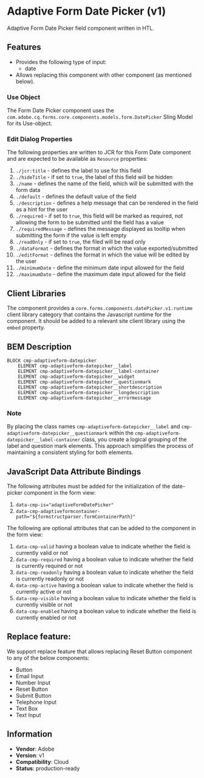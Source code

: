 <!--
Copyright 2022 Adobe

Licensed under the Apache License, Version 2.0 (the "License");
you may not use this file except in compliance with the License.
You may obtain a copy of the License at

    http://www.apache.org/licenses/LICENSE-2.0

Unless required by applicable law or agreed to in writing, software
distributed under the License is distributed on an "AS IS" BASIS,
WITHOUT WARRANTIES OR CONDITIONS OF ANY KIND, either express or implied.
See the License for the specific language governing permissions and
limitations under the License.
-->
Adaptive Form Date Picker (v1)
====
Adaptive Form Date Picker field component written in HTL.

## Features

* Provides the following type of input:
  * date
* Allows replacing this component with other component (as mentioned below).

### Use Object
The Form Date Picker component uses the `com.adobe.cq.forms.core.components.models.form.DatePicker` Sling Model for its Use-object.

### Edit Dialog Properties
The following properties are written to JCR for this Form Date component and are expected to be available as `Resource` properties:

1. `./jcr:title` - defines the label to use for this field
2. `./hideTitle` - if set to `true`, the label of this field will be hidden
3. `./name` - defines the name of the field, which will be submitted with the form data
4. `./default` - defines the default value of the field
5. `./description` - defines a help message that can be rendered in the field as a hint for the user
6. `./required` - if set to `true`, this field will be marked as required, not allowing the form to be submitted until the field has a value
7. `./requiredMessage` - defines the message displayed as tooltip when submitting the form if the value is left empty
8. `./readOnly` - if set to `true`, the filed will be read only
9. `./dataFormat` - defines the format in which the value exported/submitted
10. `./editFormat` - defines the format in which the value will be edited by the user
11. `./minimumDate` - define the minimum date input allowed for the field
12. `./maximumDate` - define the maximum date input allowed for the field

## Client Libraries
The component provides a `core.forms.components.datePicker.v1.runtime` client library category that contains the Javascript runtime for the component. 
It should be added to a relevant site client library using the `embed` property.

## BEM Description
```
BLOCK cmp-adaptiveform-datepicker
    ELEMENT cmp-adaptiveform-datepicker__label
    ELEMENT cmp-adaptiveform-datepicker__label-container
    ELEMENT cmp-adaptiveform-datepicker__widget
    ELEMENT cmp-adaptiveform-datepicker__questionmark
    ELEMENT cmp-adaptiveform-datepicker__shortdescription
    ELEMENT cmp-adaptiveform-datepicker__longdescription
    ELEMENT cmp-adaptiveform-datepicker__errormessage
```

### Note
By placing the class names `cmp-adaptiveform-datepicker__label` and `cmp-adaptiveform-datepicker__questionmark` within the `cmp-adaptiveform-datepicker__label-container` class, you create a logical grouping of the label and question mark elements. This approach simplifies the process of maintaining a consistent styling for both elements.

## JavaScript Data Attribute Bindings

The following attributes must be added for the initialization of the date-picker component in the form view:  
 1. `data-cmp-is="adaptiveFormDatePicker"`
 2. `data-cmp-adaptiveformcontainer-path="${formstructparser.formContainerPath}"`


The following are optional attributes that can be added to the component in the form view:
1. `data-cmp-valid` having a boolean value to indicate whether the field is currently valid or not
2. `data-cmp-required` having a boolean value to indicate whether the field is currently required or not
3. `data-cmp-readonly` having a boolean value to indicate whether the field is currently readonly or not
4. `data-cmp-active` having a boolean value to indicate whether the field is currently active or not 
5. `data-cmp-visible` having a boolean value to indicate whether the field is currently visible or not
6. `data-cmp-enabled` having a boolean value to indicate whether the field is currently enabled or not

## Replace feature:
We support replace feature that allows replacing Reset Button component to any of the below components:

* Button
* Email Input
* Number Input
* Reset Button
* Submit Button
* Telephone Input
* Text Box
* Text Input
 
 
## Information
* **Vendor**: Adobe
* **Version**: v1
* **Compatibility**: Cloud
* **Status**: production-ready



